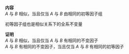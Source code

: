 **内容**    
 $A$ 与 $B$ 相似，当且仅当 $A$ 与 $B$ 由相同的初等因子组    
    
初等因子组也是相似关系下的全系不变量    
    
**证明**    
 $A$ 与 $B$ 相似，当且仅当 $A$ 与 $B$ 有相同的不变因子    
 $A$ 与 $B$ 有相同的不变因子，当且仅当 $A$ 与 $B$ 有相同的初等因子    
